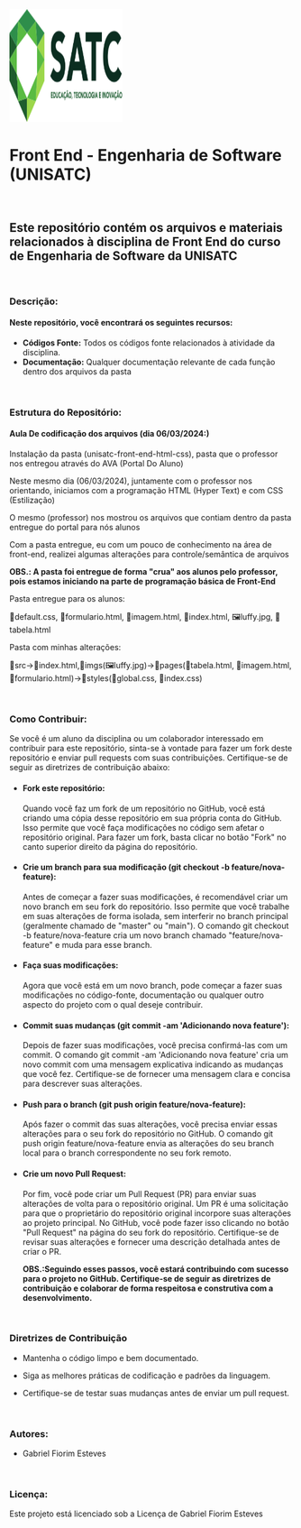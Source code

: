 <img src="./logo_satc_1.svg" alt="Logo Satc" width="200" height="200">
<h1>Front End - Engenharia de Software (UNISATC)</h1> <br>

<h2>Este repositório contém os arquivos e materiais relacionados à disciplina de Front End do curso de Engenharia de Software da UNISATC</h2>
<br>
<h3>Descrição:</h3>
  <h4>Neste repositório, você encontrará os seguintes recursos:</h4>
  <ul>
    <li><b>Códigos Fonte:</b> Todos os códigos fonte relacionados à atividade da disciplina.</li>
    <li><b>Documentação:</b> Qualquer documentação relevante de cada função dentro dos arquivos da pasta</li>
  </ul>
<br>
<h3>Estrutura do Repositório:</h3>
  <h4><b>Aula De codificação dos arquivos (dia 06/03/2024:)</b></h4>
    <p>Instalação da pasta (unisatc-front-end-html-css), pasta que o professor nos entregou através do AVA (Portal Do Aluno)</p>
    <p>Neste mesmo dia (06/03/2024), juntamente com o professor nos orientando, iniciamos com a programação HTML (Hyper Text) e com CSS (Estilização)</p>
    <p>O mesmo (professor) nos mostrou os arquivos que contiam dentro da pasta entregue do portal para nós alunos</p>
    <p>Com a pasta entregue, eu com um pouco de conhecimento na área de front-end, realizei algumas alterações para controle/semântica de arquivos</p>
    <p><b>OBS.: A pasta foi entregue de forma "crua" aos alunos pelo professor, pois estamos iniciando na parte de programação básica de Front-End </b></p>
    <p>Pasta entregue para os alunos:</p>
    <p></p>📘default.css, 📃formulario.html, 📃imagem.html, 📃index.html, 🖼️luffy.jpg, 📃tabela.html</p>
    <p>Pasta com minhas alterações:</p>
    <p></p>📂src->📃index.html,📂imgs(🖼️luffy.jpg)->📂pages(📃tabela.html, 📃imagem.html, 📃formulario.html)->📂styles(📘global.css, 📘index.css)</p> <br>
<h3>Como Contribuir:</h3>
 <p>Se você é um aluno da disciplina ou um colaborador interessado em contribuir para este repositório, sinta-se à vontade para fazer um fork deste repositório e enviar pull requests com suas contribuições. Certifique-se de seguir as diretrizes de contribuição abaixo:</p> 
 <ul>
   <li>
     <h4>Fork este repositório:</h4>
       <p>Quando você faz um fork de um repositório no GitHub, você está criando uma cópia desse repositório em sua própria conta do GitHub. Isso permite que você faça modificações no código sem afetar o repositório original. Para fazer um fork, basta clicar no botão "Fork" no canto superior direito da página do repositório.</p>
   </li>
   <li><h4>Crie um branch para sua modificação (git checkout -b feature/nova-feature):</h4></li>
     <p>Antes de começar a fazer suas modificações, é recomendável criar um novo branch em seu fork do repositório. Isso permite que você trabalhe em suas alterações de forma isolada, sem interferir no branch principal (geralmente chamado de "master" ou "main"). O comando git checkout -b feature/nova-feature cria um novo branch chamado "feature/nova-feature" e muda para esse branch.</p>
   <li>
     <h4>Faça suas modificações:</h4>
     <p>Agora que você está em um novo branch, pode começar a fazer suas modificações no código-fonte, documentação ou qualquer outro aspecto do projeto com o qual deseje contribuir.</p>
   </li>
   <li>
     <h4>Commit suas mudanças (git commit -am 'Adicionando nova feature'):</h4>
     <p>Depois de fazer suas modificações, você precisa confirmá-las com um commit. O comando git commit -am 'Adicionando nova feature' cria um novo commit com uma mensagem explicativa indicando as mudanças que você fez. Certifique-se de fornecer uma mensagem clara e concisa para descrever suas alterações.</p>
   </li>
   <li>
     <h4>Push para o branch (git push origin feature/nova-feature):</h4>
     <p>Após fazer o commit das suas alterações, você precisa enviar essas alterações para o seu fork do repositório no GitHub. O comando git push origin feature/nova-feature envia as alterações do seu branch local para o branch correspondente no seu fork remoto.</p>
   </li>
   <li>
     <h4>Crie um novo Pull Request:</h4>
     <p>Por fim, você pode criar um Pull Request (PR) para enviar suas alterações de volta para o repositório original. Um PR é uma solicitação para que o proprietário do repositório original incorpore suas alterações ao projeto principal. No GitHub, você pode fazer isso clicando no botão "Pull Request" na página do seu fork do repositório. Certifique-se de revisar suas alterações e fornecer uma descrição detalhada antes de criar o PR.</p>
   </li>
   <p><b>OBS.:Seguindo esses passos, você estará contribuindo com sucesso para o projeto no GitHub. Certifique-se de seguir as diretrizes de contribuição e colaborar de forma respeitosa e construtiva com a desenvolvimento.</p></b>
 </ul>
<br>
<h3>Diretrizes de Contribuição</h3>
<ul>
  <li>
    <p>Mantenha o código limpo e bem documentado.</p>
  </li>
  <li>
    <p>Siga as melhores práticas de codificação e padrões da linguagem.</p>
  </li>
  <li>
    <p>Certifique-se de testar suas mudanças antes de enviar um pull request.</p>
  </li>
</ul> <br>
<h3>Autores:</h3>
<ul>
  <li>
    <p>Gabriel Fiorim Esteves</p>
  </li>
</ul>
<br>
<h3>Licença:</h3>
<p>Este projeto está licenciado sob a Licença de Gabriel Fiorim Esteves</p>

